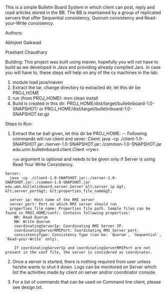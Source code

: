 This is a simple Bulletin Board System in which client can post, reply and read articles stored in the BB. The BB is maintained by a group of replicated servers that offer Sequential consistency, Quorum consistency and Read-your-Write consistency.

Authors:

Abhijeet Gaikwad 

Prashant Chaudhary 

Building:
This project was built using maven, hopefully you will not have to build as we developed
in Java and providing already compiled Jars. In case you will have to, these steps will
help on any of the cs machines in the lab:
  1. module load java/maven
  2. Extract the tar, change directory to extracted dir, let this dir be PROJ_HOME
  4. run (from PROJ_HOME): mvn clean install
  5. Build is created in this dir: PROJ_HOME/dist/target/bulletinboard-1.0-SNAPSHOT/ or
     PROJ_HOME/dist/target/bulletinboard-1.0-SNAPSHOT.tar.gz

Steps to Run:
  1. Extract the tar ball given, let this dir be PROJ_HOME:
  -- Following commands will run client and sever:
    Client:
	  java -cp ./client-1.0-SNAPSHOT.jar:./server-1.0-SNAPSHOT.jar:./common-1.0-SNAPSHOT.jar edu.umn.bulletinboard.client.Client &lt;ryw&gt;

	  `ryw` argument is optional and needs to be given only if Server is using Read Your Write Consistency.

	Server:
	  java -cp ./client-1.0-SNAPSHOT.jar:./server-1.0-SNAPSHOT.jar:./common-1.0-SNAPSHOT.jar edu.umn.bulletinboard.server.Server &lt;server_ip &gt; &lt;server_port&gt; &lt;properties_file_name&gt;

	  server_ip: Host name of the RMI server
	  server_port: Port on which RMI server should run
	  properties_file_name: Properties file path. Sample files can be found in PROJ_HOME/conf/. Contains following properties:
	    NR: Read Quorum
		NW: Write Quorum
		coordinatingServerIp: Coordinating RMI Server IP.
		coordinatingServerRMIPort: Coordinating RMI Server port.
		consistencyType: Consistency Type (can be: `Quorum`, `Sequential`, `Read-your-Write` only).

		If coordinatingServerIp and coordinatingServerRMIPort are not present in the conf file, the server is considered as coordinator.

  2. Once a server is started, there is nothing required from user unless he/she wants to
   shut it down. Logs can be monitored on Server which list the activities made by
   client on server and/or coordinator console.

  3. For a list of commands that can be used on Command line client, please see design.txt.
